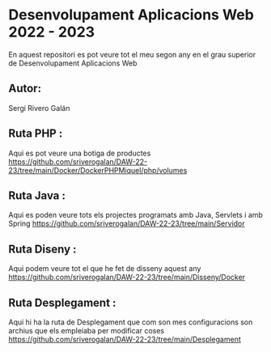 # Desenvolupament Aplicacions Web 2022 - 2023
En aquest repositori es pot veure tot el meu segon any en el grau superior de Desenvolupament Aplicacions Web 

## Autor:
Sergi Rivero Galán

## Ruta PHP : 
Aqui es pot veure una botiga de productes 
https://github.com/sriverogalan/DAW-22-23/tree/main/Docker/DockerPHPMiquel/php/volumes

## Ruta Java : 
Aqui es poden veure tots els projectes programats amb Java, Servlets i amb Spring
https://github.com/sriverogalan/DAW-22-23/tree/main/Servidor 

## Ruta Diseny :
Aqui podem veure tot el que he fet de disseny aquest any
https://github.com/sriverogalan/DAW-22-23/tree/main/Disseny/Docker

## Ruta Desplegament :
Aqui hi ha la ruta de Desplegament que com son mes configuracions son archius que els empleiaba per modificar coses
https://github.com/sriverogalan/DAW-22-23/tree/main/Desplegament
